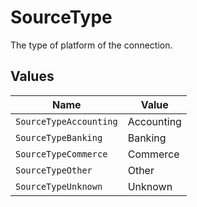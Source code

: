 # SourceType

The type of platform of the connection.


## Values

| Name                   | Value                  |
| ---------------------- | ---------------------- |
| `SourceTypeAccounting` | Accounting             |
| `SourceTypeBanking`    | Banking                |
| `SourceTypeCommerce`   | Commerce               |
| `SourceTypeOther`      | Other                  |
| `SourceTypeUnknown`    | Unknown                |